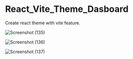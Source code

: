 # React_Vite_Theme_Dasboard
Create react theme with vite feature.

![Screenshot (135)](https://github.com/kunalBari5557/React_Vite_Theme_Dasboard/assets/96560938/c8cd8338-81c7-4ec2-9aad-a9ac974b521b)

![Screenshot (136)](https://github.com/kunalBari5557/React_Vite_Theme_Dasboard/assets/96560938/a60f2917-ef22-492f-827a-3f3b6d34ade9)

![Screenshot (137)](https://github.com/kunalBari5557/React_Vite_Theme_Dasboard/assets/96560938/b6692f92-996b-410c-ab38-693e3059cf58)
